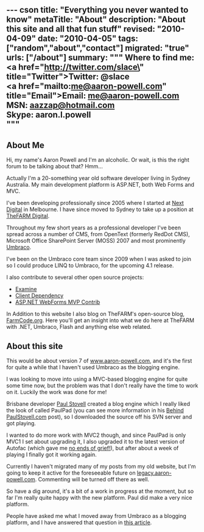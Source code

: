 --- cson
title: "Everything you never wanted to know"
metaTitle: "About"
description: "About this site and all that fun stuff"
revised: "2010-04-09"
date: "2010-04-05"
tags: ["random","about","contact"]
migrated: "true"
urls: ["/about"]
summary: """
Where to find me:<br />
<a href=\"http://twitter.com/slace\" title=\"Twitter\">Twitter: @slace</a><br />
<a href=\"mailto:me@aaron-powell.com\" title=\"Email\">Email: me@aaron-powell.com</a><br />
<span>MSN: aazzap@hotmail.com</span><br />
<span>Skype: aaron.l.powell</span><br />
"""
---
## About Me ##

Hi, my name's Aaron Powell and I'm an alcoholic. Or wait, is this the right forum to be talking about that? Hmm...

Actually I'm a 20-something year old software developer living in Sydney Australia. My main development platform is ASP.NET, both Web Forms and MVC.

I've been developing professionally since 2005 where I started at [Next Digital][1] in Melbourne. I have since moved to Sydney to take up a position at [TheFARM Digital][2].

Throughout my few short years as a professional developer I've been spread across a number of CMS, from OpenText (formerly RedDot CMS), Microsoft Office SharePoint Server (MOSS) 2007 and most prominently [Umbraco][3].

I've been on the Umbraco core team since 2009 when I was asked to join so I could produce LINQ to Umbraco, for the upcoming 4.1 release.

I also contribute to several other open source projects:

* [Examine][4]
* [Client Dependency][5]
* [ASP.NET WebForms MVP Contrib][6]

In Addition to this website I also blog on TheFARM's open-source blog, [FarmCode.org][7]. Here you'll get an insight into what we do here at TheFARM with .NET, Umbraco, Flash and anything else web related.

## About this site ##

This would be about version 7 of www.aaron-powell.com, and it's the first for quite a while that I haven't used Umbraco as the blogging engine.

I was looking to move into using a MVC-based blogging engine for quite some time now, but the problem was that I don't really have the time to work on it. Luckily the work was done for me!

Brisbane developer [Paul Stovell][8] created a blog engine which I really liked the look of called PaulPad (you can see more information in his [Behind PaulStovell.com][9] post), so I downloaded the source off his SVN server and got playing.

I wanted to do more work with MVC2 though, and since PaulPad is only MVC1 I set about upgrading it, I also upgraded it to the latest version of Autofac (which gave me [no ends of grief!][10]), but after about a week of playing I finally got it working again.

Currently I haven't migrated many of my posts from my old website, but I'm going to keep it active for the foreseeable future on [legacy.aaron-powell.com][11]. Commenting will be turned off there as well.

So have a dig around, it's a bit of a work in progress at the moment, but so far I'm really quite happy with the new platform. Paul did make a very nice platform.

People have asked me what I moved away from Umbraco as a blogging platform, and I have answered that question in [this article][12].


  [1]: http://www.next-digital.com
  [2]: http://www.thefarmdigital.com
  [3]: http://umbraco.org
  [4]: http://examine.codeplex.com
  [5]: http://clientdependency.codeplex.com
  [6]: http://webformsmvpcontrib.codeplex.com
  [7]: http://farmcode.org
  [8]: http://www.paulstovell.com
  [9]: http://www.paulstovell.com/behind
  [10]: /problems-with-assembly-trust
  [11]: http://legacy.aaron-powell.com
  [12]: /why-no-umbraco